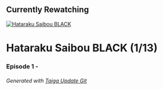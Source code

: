 ﻿
## Currently Rewatching

[![Hataraku Saibou BLACK](https://s4.anilist.co/file/anilistcdn/media/anime/cover/medium/bx117533-Niown8l6NAWk.jpg)](https://anilist.co/anime/117533)

# Hataraku Saibou BLACK (1/13)

### Episode 1 - 

###### *Generated with [Taiga Update Git](https://github.com/nike4613/taiga-update-git)*